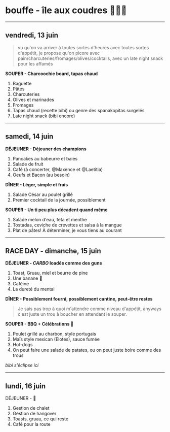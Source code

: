 # bouffe - île aux coudres 🍗🥗😋
---
## vendredi, 13 juin 
> vu qu'on va arriver à toutes sortes d'heures avec toutes sortes d'appétit, je propose qu'on picore avec pain/charcuteries/fromages/olives/cocktails, avec un late night snack pour les affamés

**SOUPER - Charcoochie board, tapas chaud**

1. Baguette
2. Pâtés
3. Charcuteries
4. Olives et marinades
5. Fromages
6. Tapas chaud (recette bibi) ou genre des spanakopitas surgelés
7. Late night snack (bibi encore)

---
## samedi, 14 juin

**DÉJEUNER - Déjeuner des champions**

1. Pancakes au babeurre et baies
2. Salade de fruit
3. Café (à concerter, @Maxence et @Laetitia)
4. Oeufs et Bacon (au besoin)

**DÎNER - Léger, simple et frais**

1. Salade César au poulet grillé
2. Premier cocktail de la journée, possiblement

**SOUPER - Un ti peu plus décadent quand même**

1. Salade melon d'eau, feta et menthe
2. Tostadas, ceviche de crevettes et salsa à la mangue
3. Plat de pâtes! À déterminer, je vous tiens au courant

---
## RACE DAY - dimanche, 15 juin

**DÉJEUNER - *CARBO* loadés comme des guns**

1. Toast, Gruau, miel et beurre de pine
2. Une banane 🍌
3. Caféine
4. La dureté du mental

**DÎNER - Possiblement fourni, possiblement cantine, peut-être restes**
> Je sais pas trop à quoi m'attendre comme niveau d'appétit, anyways c'est juste un trou à boucher en attendant le souper.

**SOUPER - BBQ + Célébrations 🍾**

1. Poulet grillé au charbon, style portugais
2. Maïs style mexican (Elotes), sauce fumée
3. Hot-dogs
4. On peut faire une salade de patates, ou on peut juste boire comme des trous

*bibi s'éclipse ici*

---
## lundi, 16 juin

DÉJEUNER - 🫡
1. Gestion de chalet
2. Gestion de hangover
3. Toasts, gruau, ce qui reste
4. Café pour la route


